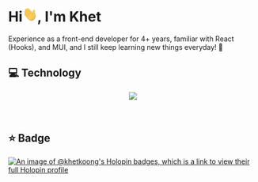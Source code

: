 <h1>Hi<img src="https://raw.githubusercontent.com/KevinPatel04/KevinPatel04/master/Hi.gif" width="30px" height="30px">, I'm Khet </h1>
Experience as a front-end developer for 4+ years, familiar with React (Hooks), and MUI, and I still keep learning new things everyday! 📖
<br />

## 💻 Technology

<p align="center">
  <a href="https://skillicons.dev">
    <img src="https://skillicons.dev/icons?i=ts,react,nextjs,firebase,git,github,materialui,vscode,figma,stackoverflow" />
  </a>
</p>
<br />

## ⭐️ Badge

[![An image of @khetkoong's Holopin badges, which is a link to view their full Holopin profile](https://holopin.me/khetkoong)](https://holopin.io/@khetkoong)

